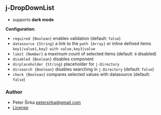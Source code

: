## j-DropDownList

- supports __dark mode__

__Configuration__:

- `required {Boolean}` enables validation (default: `false`)
- `datasource {String}`  a link to the `path {Array}` or inline defined items `key1|value1,key2 with value,key3|value`
- `limit {Number}` a maximum count of selected items (default: `0` disabled)
- `disabled {Boolean}` disables component
- `dirplaceholder {String}` placeholder for `j-Directory`
- `dirsearch {Boolean}` disables searching in `j-Directory` (default: `false`)
- `check {Boolean}` compares selected values with datasource (default: `false`)

### Author

- Peter Širka <petersirka@gmail.com>
- [License](https://www.totaljs.com/license/)